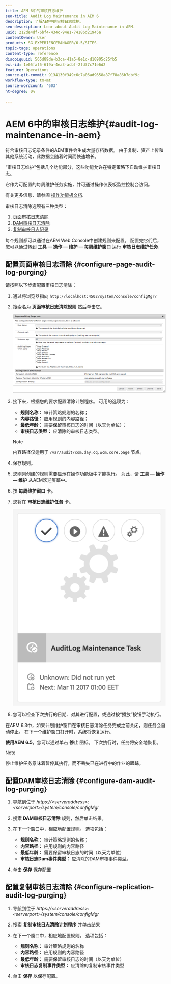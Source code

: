 ```yaml
---
title: AEM 6中的审核日志维护
seo-title: Audit Log Maintenance in AEM 6
description: 了解AEM中的审核日志维护。
seo-description: Lear about Audit Log Maintenance in AEM.
uuid: 212de4df-6bf4-434c-94e1-74186d21945a
contentOwner: User
products: SG_EXPERIENCEMANAGER/6.5/SITES
topic-tags: operations
content-type: reference
discoiquuid: 565d89de-b3ca-41a5-8e1c-d10905c25fb5
exl-id: 1e05faf5-619a-4ea3-acbf-2fd37c71e6d2
feature: Operations
source-git-commit: 9134130f349c6c7a06ad9658a87f78a86b7dbf9c
workflow-type: tm+mt
source-wordcount: '603'
ht-degree: 0%

---
```


# AEM 6中的审核日志维护{#audit-log-maintenance-in-aem}

符合审核日志记录条件的AEM事件会生成大量存档数据。 由于复制、资产上传和其他系统活动，此数据会随着时间而快速增长。

“审核日志维护”包括几个功能部分，这些功能允许在特定策略下自动维护审核日志。

它作为可配置的每周维护任务实施，并可通过操作仪表板监控控制台访问。

有关更多信息，请参阅 [操作功能板文档](/help/sites-administering/operations-dashboard.md).

审核日志清除选项有三种类型：

1. [页面审核日志清除](/help/sites-administering/operations-audit-log.md#configure-page-audit-log-purging)
1. [DAM审核日志清除](/help/sites-administering/operations-audit-log.md#configure-dam-audit-log-purging)
1. [复制审核日志记录](/help/sites-administering/operations-audit-log.md#configure-replication-audit-log-purging)

每个规则都可以通过在AEM Web Console中创建规则来配置。 配置完它们后，您可以通过转到 **工具 — 操作 — 维护 — 每周维护窗口** 运行 **审核日志维护任务**.

## 配置页面审核日志清除 {#configure-page-audit-log-purging}

请按照以下步骤配置审核日志清除：

1. 通过将浏览器指向 `http://localhost:4502/system/console/configMgr/`

1. 搜索名为 **页面审核日志清除规则** 然后单击它。

   ![chlimage_1-365](assets/chlimage_1-365.png)

1. 接下来，根据您的要求配置清除计划程序。 可用的选项为：

   * **规则名称：** 审计策略规则的名称；
   * **内容路径：** 应用规则的内容路径；
   * **最低年龄：** 需要保留审核日志的时间（以天为单位）；
   * **审核日志类型：** 应清除的审核日志类型。

   >[!NOTE]
   >
   >内容路径仅适用于 `/var/audit/com.day.cq.wcm.core.page` 节点。

1. 保存规则。
1. 您刚刚创建的规则需要显示在操作功能板中才能执行。 为此，请 **工具 — 操作 — 维护** 从AEM欢迎屏幕中。

1. 按 **每周维护窗口** 卡。

1. 您将在 **审核日志维护任务** 卡。

   ![chlimage_1-366](assets/chlimage_1-366.png)

1. 您可以检查下次执行的日期、对其进行配置，或通过按“播放”按钮手动执行。

在AEM 6.3中，如果计划维护窗口在审核日志清除任务完成之前关闭，则任务会自动停止。 在下一个维护窗口打开时，系统将恢复运行。

**使用AEM 6.5**，您可以通过单击 **停止** 图标。 下次执行时，任务将安全地恢复。

>[!NOTE]
>
>停止维护任务意味着暂停其执行，而不丢失已在进行中的作业的跟踪。

## 配置DAM审核日志清除 {#configure-dam-audit-log-purging}

1. 导航到位于 *https://&lt;serveraddress>:&lt;serverport>/system/console/configMgr*
1. 搜索 **DAM审核日志清除** 规则，然后单击结果。
1. 在下一个窗口中，相应地配置规则。 选项包括：

   * **规则名称：** 审计策略规则的名称；
   * **内容路径：** 应用规则的内容路径
   * **最低年龄：** 需要保留审核日志的时间（以天为单位）
   * **审核日志Dam事件类型：** 应清除的DAM审核事件类型。

1. 单击 **保存** 保存配置

## 配置复制审核日志清除  {#configure-replication-audit-log-purging}

1. 导航到位于 *https://&lt;serveraddress>:&lt;serverport>/system/console/configMgr*
1. 搜索 **复制审核日志清除计划程序** 并单击结果
1. 在下一个窗口中，相应地配置规则。 选项包括：

   * **规则名称：** 审计策略规则的名称
   * **内容路径：** 应用规则的内容路径
   * **最低年龄：** 需要保留审核日志的时间（以天为单位）
   * **审核日志复制事件类型：** 应清除的复制审核事件类型

1. 单击 **保存** 以保存配置。

